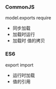 ### CommonJS

model.exports require

- 同步加载
- 加载时运行
- 加载时 值的拷贝



### ES6

export import

- 运行时加载
- 值的引用